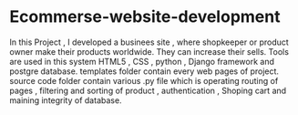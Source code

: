 # Ecommerse-website-development
In this Project , I developed a businees site , where shopkeeper or product owner make their products worldwide. They can increase their sells. Tools are used in this system 
HTML5 , CSS , python , Django framework and postgre database.  templates folder contain every web pages of project. source code folder contain various .py file which is operating 
routing of pages , filtering and sorting of product , authentication , Shoping cart and maining integrity of database.
